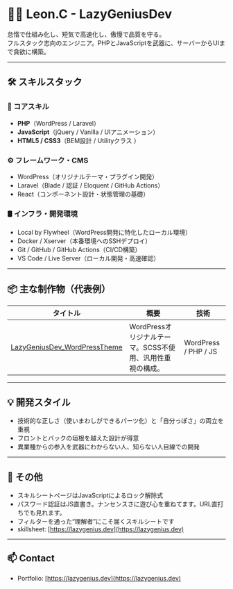 # 👨‍💻 Leon.C - LazyGeniusDev

怠惰で仕組み化し、短気で高速化し、傲慢で品質を守る。  
フルスタック志向のエンジニア。PHPとJavaScriptを武器に、サーバーからUIまで貪欲に構築。

---

## 🛠 スキルスタック

### 🧠 コアスキル
- **PHP**（WordPress / Laravel）
- **JavaScript**（jQuery / Vanilla / UIアニメーション）
- **HTML5 / CSS3**（BEM設計 / Utilityクラス ）

### ⚙️ フレームワーク・CMS
- WordPress（オリジナルテーマ・プラグイン開発）
- Laravel（Blade / 認証 / Eloquent / GitHub Actions）
- React（コンポーネント設計・状態管理の基礎）

### 🛢 インフラ・開発環境
- Local by Flywheel（WordPress開発に特化したローカル環境）
- Docker / Xserver（本番環境へのSSHデプロイ）
- Git / GitHub / GitHub Actions（CI/CD構築）
- VS Code / Live Server（ローカル開発・高速確認）

---

## 📦 主な制作物（代表例）

| タイトル | 概要 | 技術 |
|----------|------|------|
| [LazyGeniusDev_WordPressTheme](https://github.com/Leon20200809/LazyGeniusDev_WordPressTheme) | WordPressオリジナルテーマ。SCSS不使用、汎用性重視の構成。 | WordPress / PHP / JS |


---

## 💡 開発スタイル

- 技術的な正しさ（使いまわしができるパーツ化）と「自分っぽさ」の両立を重視
- フロントとバックの垣根を越えた設計が得意
- 異業種からの参入を武器にわからない人、知らない人目線での開発

---

## 🧭 その他

- スキルシートページはJavaScriptによるロック解除式  
- パスワード認証はJS直書き。ナンセンスさに遊び心を重ねてます。URL直打ちでも見れます。 
- フィルターを通った“理解者”にこそ届くスキルシートです
- skillsheet: [https://lazygenius.dev](https://lazygenius.dev)

---

## 📫 Contact

- Portfolio: [https://lazygenius.dev](https://lazygenius.dev)
